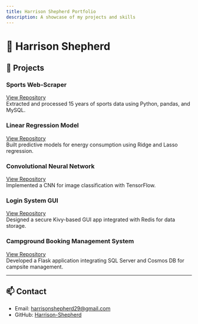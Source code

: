 ```yaml
---
title: Harrison Shepherd Portfolio
description: A showcase of my projects and skills
---
```


# 👋 Harrison Shepherd  

## 🚀 Projects  

### Sports Web-Scraper  
[View Repository](https://github.com/Harrison-Shepherd/sports-web-scraper)  
Extracted and processed 15 years of sports data using Python, pandas, and MySQL.

### Linear Regression Model  
[View Repository](https://github.com/Harrison-Shepherd/linear-regression-model)  
Built predictive models for energy consumption using Ridge and Lasso regression.

### Convolutional Neural Network  
[View Repository](https://github.com/Harrison-Shepherd/cnn-project)  
Implemented a CNN for image classification with TensorFlow.

### Login System GUI  
[View Repository](https://github.com/Harrison-Shepherd/login-system-gui)  
Designed a secure Kivy-based GUI app integrated with Redis for data storage.

### Campground Booking Management System  
[View Repository](https://github.com/Harrison-Shepherd/campground-booking-system)  
Developed a Flask application integrating SQL Server and Cosmos DB for campsite management.

---

## 📫 Contact  
- Email: [harrisonshepherd29@gmail.com](mailto:harrisonshepherd29@gmail.com)  
- GitHub: [Harrison-Shepherd](https://github.com/Harrison-Shepherd)  
